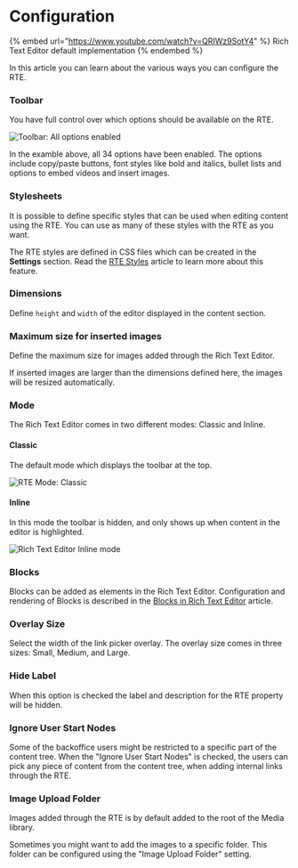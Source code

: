 # Configuration

{% embed url="<https://www.youtube.com/watch?v=QRIWz9SotY4>" %}
Rich Text Editor default implementation
{% endembed %}

In this article you can learn about the various ways you can configure the RTE.

### Toolbar

You have full control over which options should be available on the RTE.

![Toolbar: All options enabled](../../built-in-property-editors/rich-text-editor/images/toolbar-full-11.png)

In the examble above, all 34 options have been enabled. The options include copy/paste buttons, font styles like bold and italics, bullet lists and options to embed videos and insert images.

### Stylesheets

It is possible to define specific styles that can be used when editing content using the RTE. You can use as many of these styles with the RTE as you want.

The RTE styles are defined in CSS files which can be created in the **Settings** section. Read the [RTE Styles](rte-styles.md) article to learn more about this feature.

### Dimensions

Define `height` and `width` of the editor displayed in the content section.

### Maximum size for inserted images

Define the maximum size for images added through the Rich Text Editor.

If inserted images are larger than the dimensions defined here, the images will be resized automatically.

### Mode

The Rich Text Editor comes in two different modes: Classic and Inline.

#### Classic

The default mode which displays the toolbar at the top.

![RTE Mode: Classic](../../built-in-property-editors/rich-text-editor/images/rte-mode-classic-11.png)

#### Inline

In this mode the toolbar is hidden, and only shows up when content in the editor is highlighted.

![Rich Text Editor Inline mode](../../built-in-property-editors/rich-text-editor/images/inline-mode-new.png)

### Blocks

Blocks can be added as elements in the Rich Text Editor. Configuration and rendering of Blocks is described in the [Blocks in Rich Text Editor](rte-blocks.md) article.

### Overlay Size

Select the width of the link picker overlay. The overlay size comes in three sizes: Small, Medium, and Large.

### Hide Label

When this option is checked the label and description for the RTE property will be hidden.

### Ignore User Start Nodes

Some of the backoffice users might be restricted to a specific part of the content tree. When the "Ignore User Start Nodes" is checked, the users can pick any piece of content from the content tree, when adding internal links through the RTE.

### Image Upload Folder

Images added through the RTE is by default added to the root of the Media library.

Sometimes you might want to add the images to a specific folder. This folder can be configured using the "Image Upload Folder" setting.
